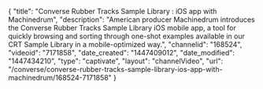 {
    "title": "Converse Rubber Tracks Sample Library : iOS app with Machinedrum",
    "description": "American producer Machinedrum introduces the Converse Rubber Tracks Sample Library iOS mobile app, a tool for quickly browsing and sorting through one-shot examples available in our CRT Sample Library in a mobile-optimized way.",
    "channelid": "168524",
    "videoid": "7171858",
    "date_created": "1447409012",
    "date_modified": "1447434210",
    "type": "captivate",
    "layout": "channelVideo",
    "url": "\/converse\/converse-rubber-tracks-sample-library-ios-app-with-machinedrum\/168524-7171858"
}